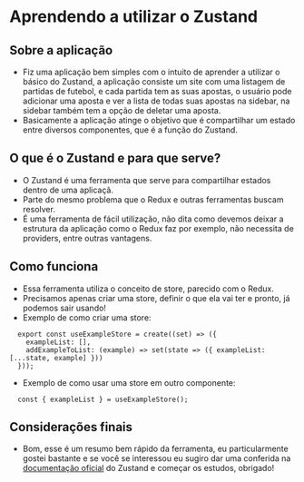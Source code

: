 # Aprendendo a utilizar o Zustand

## Sobre a aplicação
- Fiz uma aplicação bem simples com o intuito de aprender a utilizar o básico do Zustand, a aplicação consiste um site com uma listagem de partidas de futebol, e cada partida tem as suas apostas, o usuário pode adicionar uma aposta e ver a lista de todas suas apostas na sidebar, na sidebar também tem a opção de deletar uma aposta.
- Basicamente a aplicação atinge o objetivo que é compartilhar um estado entre diversos componentes, que é a função do Zustand.

## O que é o Zustand e para que serve?
- O Zustand é uma ferramenta que serve para compartilhar estados dentro de uma aplicaçã.
- Parte do mesmo problema que o Redux e outras ferramentas buscam resolver.
- É uma ferramenta de fácil utilização, não dita como devemos deixar a estrutura da aplicação como o Redux faz por exemplo, não necessita de providers, entre outras vantagens.


## Como funciona
- Essa ferramenta utiliza o conceito de store, parecido com o Redux.
- Precisamos apenas criar uma store, definir o que ela vai ter e pronto, já podemos sair usando!
- Exemplo de como criar uma store:
```
  export const useExampleStore = create((set) => ({
    exampleList: [],
    addExampleToList: (example) => set(state => ({ exampleList: [...state, example] }))
  }));
```
- Exemplo de como usar uma store em outro componente:
```
  const { exampleList } = useExampleStore();
```

## Considerações finais
- Bom, esse é um resumo bem rápido da ferramenta, eu particularmente gostei bastante e se você se interessou eu sugiro dar uma conferida na [documentação oficial](https://docs.pmnd.rs/zustand/getting-started/introduction) do Zustand e começar os estudos, obrigado!
